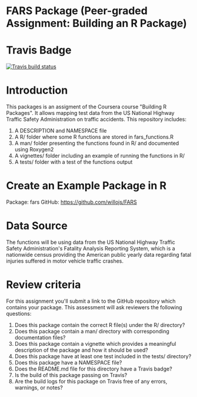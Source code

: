 # FARS Package (Peer-graded Assignment: Building an R Package)

# Travis Badge
 <!-- badges: start -->
  [![Travis build status](https://travis-ci.org/willojs/FARS.svg?branch=master)](https://travis-ci.org/willojs/FARS)
  <!-- badges: end -->
 
# Introduction
This packages is an assigment of the Coursera course "Building R Packages". It allows mapping test data from the US National Highway Traffic Safety Administration on traffic accidents.
This repository includes:
1. A DESCRIPTION and NAMESPACE file
2. A R/ folder where some R functions are stored in fars_functions.R
3. A man/ folder presenting the functions found in R/ and documented using Roxygen2
4. A vignettes/ folder including an example of running the functions in R/
5. A tests/ folder with a test of the functions output

# Create an Example Package in R
Package: fars GitHub: https://github.com/willojs/FARS

# Data Source
The functions will be using data from the US National Highway Traffic Safety Administration's Fatality Analysis Reporting System, which is a nationwide census providing the American public yearly data regarding fatal injuries suffered in motor vehicle traffic crashes.

# Review criteria
For this assignment you'll submit a link to the GitHub repository which contains your package. This assessment will ask reviewers the following questions:
1. Does this package contain the correct R file(s) under the R/ directory?
2. Does this package contain a man/ directory with corresponding documentation files?
3. Does this package contain a vignette which provides a meaningful description of the package and how it should be used?
4. Does this package have at least one test included in the tests/ directory?
5. Does this package have a NAMESPACE file?
6. Does the README.md file for this directory have a Travis badge?
7. Is the build of this package passing on Travis?
8. Are the build logs for this package on Travis free of any errors, warnings, or notes?
